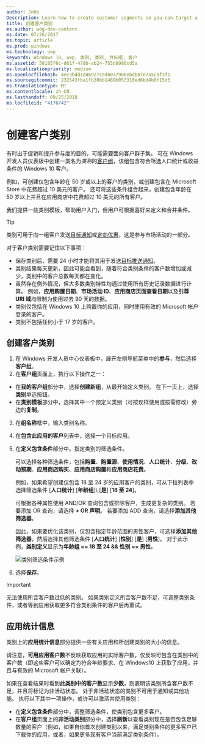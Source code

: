 ```yaml
---
author: JnHs
Description: Learn how to create customer segments so you can target a subset of your customer base for promotional or engagement purposes.
title: 创建客户类别
ms.author: wdg-dev-content
ms.date: 07/26/2017
ms.topic: article
ms.prod: windows
ms.technology: uwp
keywords: Windows 10, uwp, 类别, 类别, 目标组, 客户
ms.assetid: 58185f6c-d61f-478b-ab24-753d8986cd5a
ms.localizationpriority: medium
ms.openlocfilehash: 4ec3bdd1d46927c9d6037906ebdb07e7a5c8f3f1
ms.sourcegitcommit: 232543fba1fb30bb1489b053310ed6bd4b8f15d5
ms.translationtype: MT
ms.contentlocale: zh-CN
ms.lasthandoff: 09/25/2018
ms.locfileid: "4176742"
---
```

# <a name="create-customer-segments"></a>创建客户类别

有时出于促销和提升参与度的目的，可能需要面向客户群子集。 可在 Windows 开发人员仪表板中创建一类名为*类别*的[客户组](create-customer-groups.md)，该组包含符合所选人口统计或收益条件的 Windows 10 客户。

例如，可创建仅包含年龄在 50 岁或以上的客户的类别，或创建包含在 Microsoft Store 中花费超过 10 美元的客户。 还可将这些条件组合起来，创建包含年龄在 50 岁以上并且在应用商店中花费超过 10 美元的所有客户。 

我们提供一些类别模板，帮助用户入门，但用户可根据喜好来定义和合并条件。

> [!TIP]
> 类别可用于向一组客户发送[目标通知](send-push-notifications-to-your-apps-customers.md)或[定向优惠](use-targeted-offers-to-maximize-engagement-and-conversions.md)，这是参与市场活动的一部分。

对于客户类别需要记住以下事项：
- 保存类别后，需要 24 小时才能将其用于发送[目标推送通知](send-push-notifications-to-your-apps-customers.md)。
- 类别结果每天更新，因此可能会看到，随着符合类别条件的客户数增加或减少，类别中的客户总数每天都在变化。
- 虽然存在例外情况，但大多数类别特性均通过使用所有历史记录数据进行计算。 例如，**应用购置日期**、**市场活动 ID**、**应用商店页面查看日期**以及**引荐 URI 域**均限制为使用过去 90 天的数据。
- 类别仅包括在 Windows 10 上购置你的应用，同时使用有效的 Microsoft 帐户登录的客户。 
- 类别不包括任何小于 17 岁的客户。

## <a name="to-create-a-customer-segment"></a>创建客户类别

1.  在 Windows 开发人员中心仪表板中，展开左侧导航菜单中的**参与**，然后选择**客户组**。
2.  在**客户组**页面上，执行以下操作之一：
 - 在**我的客户组**部分中，选择**创建新组**，从最开始定义类别。 在下一页上，选择**类别**单选按钮。
 - 在**类别模板**部分中，选择其中一个预定义类别（可按现样使用或按需修改）旁边的**复制**。
3.  在**组名称**框中，输入类别名称。
4.  在**包含此应用的客户**列表中，选择一个目标应用。
5.  在**定义包含条件**部分中，指定类别的筛选条件。

    可以选择各种筛选条件，包括**购置**、**购置源**、**使用情况**、**人口统计**、**分级**、**改动预期**、**应用商店购买**、**应用商店购置**和**应用商店花费**。

    例如，如果希望创建仅包含 18 至 24 岁的应用客户的类别，可从下拉列表中选择筛选条件 \[**人口统计**\] \[**年龄组**\]\ [**是**\] \[**18 至 24**\]。

    可根据各种属性使用 AND/OR 查询包含或排除客户，生成更复杂的类别。 若要添加 OR 查询，请选择 **+ OR 声明**。 若要添加 ADD 查询，请选择**添加其他筛选器**。

    因此，如果要优化该类别，仅包含指定年龄范围的男性客户，可选择**添加其他筛选器**，然后选择其他筛选条件 \[**人口统计**\] \[**性别**\] \[**是**\] \[**男性**\]。 对于此示例，**类别定义**显示为**年龄组 == 18 至 24 &amp;&amp; 性别 == 男性**。

    ![类别筛选条件示例](images/create-segment-inclusions.png)
6. 选择**保存**。

> [!IMPORTANT]
> 无法使用所含客户数过低的类别。 如果类别定义所含客户数不足，可调整类别条件，或者等到应用获取更多符合类别条件的客户后再重试。


## <a name="app-statistics"></a>应用统计信息

类别上的**应用统计信息**部分提供一些有关应用和所创建类别的大小的信息。

请注意，**可用应用客户数**不反映获取应用的实际客户数，仅反映可包含在类别中的客户数（即这些客户可以确定为符合年龄要求、在 Windows10 上获取了应用，并且与有效的 Microsoft 帐户关联）。

如果在查看结果时看到**此类别中的客户数**显示**少数**，则表明该类别所含客户数不足，并且将标记为非活动状态。 处于非活动状态的类别不可用于通知或其他功能。 执行以下其中一项操作，或许可以激活并使用类别：

- 在**定义包含条件**部分中，调整筛选条件，使类别包含更多客户。
- 在**客户组**页面上的**非活动类别**部分中，选择**刷新**以查看类别现在是否包含足够数量的客户（例如，如果自你首次创建类别以来，满足类别条件的更多客户已下载你的应用，或者，如果更多现有客户当前满足类别条件）。
